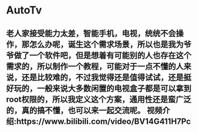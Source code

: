# AutoTv

<h2>老人家接受能力太差，智能手机，电视，统统不会操作，那怎么办呢，诞生这个需求场景，所以也是我为爷爷做了一个软件吧，但是想着有可能别的人也存在这个需求的，所以制作一个教程，可能对于一点不懂的人来说，还是比较难的，不过我觉得还是值得试试，还是挺好玩的，一般来说大多数闲置的电视盒子都是可以拿到root权限的，所以我定义这个方案，通用性还是蛮广泛的，真的搞不懂，也可以来一起交流呢。
视频介绍:https://www.bilibili.com/video/BV14G411H7Pc
</h2>

